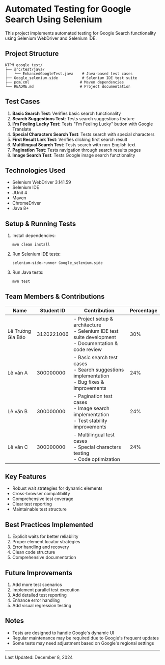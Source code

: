 # Automated Testing for Google Search Using Selenium

This project implements automated testing for Google Search functionality using Selenium WebDriver and Selenium IDE.

## Project Structure

```
KTPM_google_test/
├── src/test/java/
│   └── EnhancedGoogleTest.java    # Java-based test cases
├── Google_selenium.side           # Selenium IDE test suite
├── pom.xml                       # Maven dependencies
└── README.md                     # Project documentation
```

## Test Cases

1. **Basic Search Test**: Verifies basic search functionality
2. **Search Suggestions Test**: Tests search suggestions feature
3. **I'm Feeling Lucky Test**: Tests "I'm Feeling Lucky" button with Google Translate
4. **Special Characters Search Test**: Tests search with special characters
5. **First Result Link Test**: Verifies clicking first search result
6. **Multilingual Search Test**: Tests search with non-English text
7. **Pagination Test**: Tests navigation through search results pages
8. **Image Search Test**: Tests Google image search functionality

## Technologies Used

- Selenium WebDriver 3.141.59
- Selenium IDE
- JUnit 4
- Maven
- ChromeDriver
- Java 8+

## Setup & Running Tests

1. Install dependencies:
   ```bash
   mvn clean install
   ```

2. Run Selenium IDE tests:
   ```bash
   selenium-side-runner Google_selenium.side
   ```

3. Run Java tests:
   ```bash
   mvn test
   ```

## Team Members & Contributions

| Name | Student ID | Contribution | Percentage |
|------|------------|--------------|------------|
| Lê Trương Gia Bảo | 3120221006 | - Project setup & architecture<br>- Selenium IDE test suite development<br>- Documentation & code review | 30% |
| Lê văn A | 300000000 | - Basic search test cases<br>- Search suggestions implementation<br>- Bug fixes & improvements | 24% |
| Lê văn B | 300000000 | - Pagination test cases<br>- Image search implementation<br>- Test stability improvements | 24% |
| Lê văn C | 300000000 | - Multilingual test cases<br>- Special characters testing<br>- Code optimization | 24% |

## Key Features

- Robust wait strategies for dynamic elements
- Cross-browser compatibility
- Comprehensive test coverage
- Clear test reporting
- Maintainable test structure

## Best Practices Implemented

1. Explicit waits for better reliability
2. Proper element locator strategies
3. Error handling and recovery
4. Clean code structure
5. Comprehensive documentation

## Future Improvements

1. Add more test scenarios
2. Implement parallel test execution
3. Add detailed test reporting
4. Enhance error handling
5. Add visual regression testing

## Notes

- Tests are designed to handle Google's dynamic UI
- Regular maintenance may be required due to Google's frequent updates
- Some tests may need adjustment based on Google's regional settings

---
Last Updated: December 8, 2024
